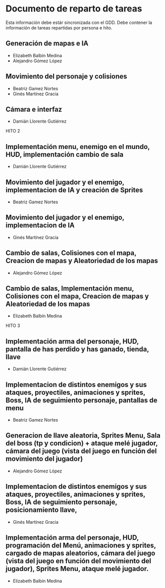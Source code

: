 # Documento de reparto de tareas
Esta información debe estár sincronizada con el GDD. Debe contener la información de tareas repartidas por persona e hito.

## Generación de mapas e IA
- Elizabeth Balbín Medina
- Alejandro Gómez López

## Movimiento del personaje y colisiones
- Beatriz Gamez Nortes
- Ginés Martínez Gracia

## Cámara e interfaz
- Damián Llorente Gutiérrez

HITO 2
## Implementación menu, enemigo en el mundo, HUD, implementación cambio de sala
- Damián Llorente Gutiérrez

## Movimiento del jugador y el enemigo, implementacion de IA y creación de Sprites
- Beatriz Gamez Nortes

## Movimiento del jugador y el enemigo, implementacion de IA
- Ginés Martínez Gracia

## Cambio de salas, Colisiones con el mapa, Creacion de mapas y Aleatoriedad de los mapas
- Alejandro Gómez López

## Cambio de salas, Implementación menu, Colisiones con el mapa, Creacion de mapas y Aleatoriedad de los mapas
- Elizabeth Balbín Medina

HITO 3

## Implementación arma del personaje, HUD, pantalla de has perdido y has ganado, tienda, llave 
- Damián Llorente Gutiérrez

## Implementacion de distintos enemigos y sus ataques, proyectiles, animaciones y sprites, Boss, IA de seguimiento personaje, pantallas de menu
- Beatriz Gamez Nortes

## Generacion de llave aleatoria, Sprites Menu, Sala del boss (tp y condicion) + ataque melé jugador, cámara del juego (vista del juego en función del movimiento del jugador)
- Alejandro Gómez López

## Implementacion de distintos enemigos y sus ataques, proyectiles, animaciones y sprites, Boss, IA de seguimiento personaje, posicionamiento llave, 
- Ginés Martínez Gracia

## Implementación arma del personaje, HUD, programación del Menú, animaciones y sprites, cargado de mapas aleatorios, cámara del juego (vista del juego en función del movimiento del jugador), Sprites Menu, ataque melé jugador.
- Elizabeth Balbín Medina